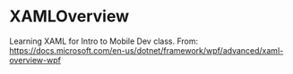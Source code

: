 # XAMLOverview
Learning XAML for Intro to Mobile Dev class. 
From: https://docs.microsoft.com/en-us/dotnet/framework/wpf/advanced/xaml-overview-wpf


